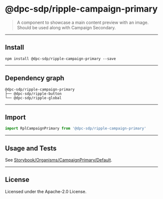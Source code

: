 <!-- GENERATED_DOCS -->
# @dpc-sdp/ripple-campaign-primary

> A component to showcase a main content preview with an image. Should be used
along with Campaign Secondary.

--------------------------------------------------------------------------------

## Install

```shell
npm install @dpc-sdp/ripple-campaign-primary --save
```

--------------------------------------------------------------------------------

## Dependency graph

```shell
@dpc-sdp/ripple-campaign-primary
├── @dpc-sdp/ripple-button
└── @dpc-sdp/ripple-global
```

--------------------------------------------------------------------------------

## Import

```js
import RplCampaignPrimary from '@dpc-sdp/ripple-campaign-primary'
```

--------------------------------------------------------------------------------

## Usage and Tests

See [Storybook/Organisms/CampaignPrimary/Default](https://ripple.sdp.vic.gov.au/?path=/story/organisms-campaignprimary--default).

--------------------------------------------------------------------------------

## License

Licensed under the Apache-2.0 License.

<!-- /GENERATED_DOCS -->
